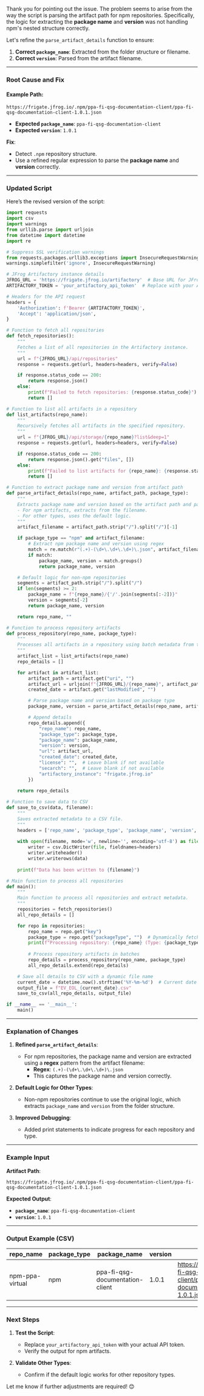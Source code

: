 Thank you for pointing out the issue. The problem seems to arise from the way the script is parsing the artifact path for npm repositories. Specifically, the logic for extracting the **package name** and **version** was not handling npm's nested structure correctly.

Let's refine the `parse_artifact_details` function to ensure:
1. **Correct `package_name`**: Extracted from the folder structure or filename.
2. **Correct `version`**: Parsed from the artifact filename.

---

### Root Cause and Fix

#### Example Path:
```plaintext
https://frigate.jfrog.io/.npm/ppa-fi-qsg-documentation-client/ppa-fi-qsg-documentation-client-1.0.1.json
```

- **Expected `package_name`**: `ppa-fi-qsg-documentation-client`
- **Expected `version`**: `1.0.1`

**Fix**:
- Detect `.npm` repository structure.
- Use a refined regular expression to parse the **package name** and **version** correctly.

---

### Updated Script

Here’s the revised version of the script:

```python
import requests
import csv
import warnings
from urllib.parse import urljoin
from datetime import datetime
import re

# Suppress SSL verification warnings
from requests.packages.urllib3.exceptions import InsecureRequestWarning
warnings.simplefilter('ignore', InsecureRequestWarning)

# JFrog Artifactory instance details
JFROG_URL = 'https://frigate.jfrog.io/artifactory'  # Base URL for JFrog
ARTIFACTORY_TOKEN = 'your_artifactory_api_token'  # Replace with your API token

# Headers for the API request
headers = {
    'Authorization': f'Bearer {ARTIFACTORY_TOKEN}',
    'Accept': 'application/json',
}

# Function to fetch all repositories
def fetch_repositories():
    """
    Fetches a list of all repositories in the Artifactory instance.
    """
    url = f"{JFROG_URL}/api/repositories"
    response = requests.get(url, headers=headers, verify=False)

    if response.status_code == 200:
        return response.json()
    else:
        print(f"Failed to fetch repositories: {response.status_code}")
        return []

# Function to list all artifacts in a repository
def list_artifacts(repo_name):
    """
    Recursively fetches all artifacts in the specified repository.
    """
    url = f"{JFROG_URL}/api/storage/{repo_name}?list&deep=1"
    response = requests.get(url, headers=headers, verify=False)

    if response.status_code == 200:
        return response.json().get("files", [])
    else:
        print(f"Failed to list artifacts for {repo_name}: {response.status_code}")
        return []

# Function to extract package name and version from artifact path
def parse_artifact_details(repo_name, artifact_path, package_type):
    """
    Extracts package name and version based on the artifact path and package type.
    - For npm artifacts, extracts from the filename.
    - For other types, uses the default logic.
    """
    artifact_filename = artifact_path.strip("/").split("/")[-1]

    if package_type == "npm" and artifact_filename:
        # Extract npm package name and version using regex
        match = re.match(r"(.+)-(\d+\.\d+\.\d+)\.json", artifact_filename)
        if match:
            package_name, version = match.groups()
            return package_name, version

    # Default logic for non-npm repositories
    segments = artifact_path.strip("/").split("/")
    if len(segments) >= 2:
        package_name = f"{repo_name}/{'/'.join(segments[:-2])}"
        version = segments[-2]
        return package_name, version

    return repo_name, ""

# Function to process repository artifacts
def process_repository(repo_name, package_type):
    """
    Processes all artifacts in a repository using batch metadata from the recursive listing.
    """
    artifact_list = list_artifacts(repo_name)
    repo_details = []

    for artifact in artifact_list:
        artifact_path = artifact.get("uri", "")
        artifact_url = urljoin(f"{JFROG_URL}/{repo_name}", artifact_path)
        created_date = artifact.get("lastModified", "")

        # Parse package name and version based on package type
        package_name, version = parse_artifact_details(repo_name, artifact_path, package_type)

        # Append details
        repo_details.append({
            "repo_name": repo_name,
            "package_type": package_type,
            "package_name": package_name,
            "version": version,
            "url": artifact_url,
            "created_date": created_date,
            "license": "",  # Leave blank if not available
            "secarch": "",  # Leave blank if not available
            "artifactory_instance": "frigate.jfrog.io"
        })
    
    return repo_details

# Function to save data to CSV
def save_to_csv(data, filename):
    """
    Saves extracted metadata to a CSV file.
    """
    headers = ['repo_name', 'package_type', 'package_name', 'version', 'url', 'created_date', 'license', 'secarch', 'artifactory_instance']
    
    with open(filename, mode='w', newline='', encoding='utf-8') as file:
        writer = csv.DictWriter(file, fieldnames=headers)
        writer.writeheader()
        writer.writerows(data)
    
    print(f"Data has been written to {filename}")

# Main function to process all repositories
def main():
    """
    Main function to process all repositories and extract metadata.
    """
    repositories = fetch_repositories()
    all_repo_details = []

    for repo in repositories:
        repo_name = repo.get("key")
        package_type = repo.get("packageType", "")  # Dynamically fetch the package type
        print(f"Processing repository: {repo_name} (Type: {package_type})")
        
        # Process repository artifacts in batches
        repo_details = process_repository(repo_name, package_type)
        all_repo_details.extend(repo_details)

    # Save all details to CSV with a dynamic file name
    current_date = datetime.now().strftime('%Y-%m-%d')  # Current date in YYYY-MM-DD format
    output_file = f"EV_EOL_{current_date}.csv"
    save_to_csv(all_repo_details, output_file)

if __name__ == '__main__':
    main()
```

---

### Explanation of Changes

1. **Refined `parse_artifact_details`**:
   - For npm repositories, the package name and version are extracted using a **regex** pattern from the artifact filename:
     - **Regex**: `(.+)-(\d+\.\d+\.\d+)\.json`
     - This captures the package name and version correctly.

2. **Default Logic for Other Types**:
   - Non-npm repositories continue to use the original logic, which extracts `package_name` and `version` from the folder structure.

3. **Improved Debugging**:
   - Added print statements to indicate progress for each repository and type.

---

### Example Input

**Artifact Path**:
```plaintext
https://frigate.jfrog.io/.npm/ppa-fi-qsg-documentation-client/ppa-fi-qsg-documentation-client-1.0.1.json
```

**Expected Output**:
- **`package_name`**: `ppa-fi-qsg-documentation-client`
- **`version`**: `1.0.1`

---

### Output Example (CSV)

| repo_name       | package_type | package_name                      | version  | url                                                                                          | created_date              | license | secarch | artifactory_instance |
|-----------------|--------------|-----------------------------------|----------|----------------------------------------------------------------------------------------------|---------------------------|---------|---------|-----------------------|
| npm-ppa-virtual | npm          | ppa-fi-qsg-documentation-client  | 1.0.1    | https://frigate.jfrog.io/.npm/ppa-fi-qsg-documentation-client/ppa-fi-qsg-documentation-client-1.0.1.json | 2025-01-24T14:20:50.1234 |         |         | frigate.jfrog.io     |

---

### Next Steps

1. **Test the Script**:
   - Replace `your_artifactory_api_token` with your actual API token.
   - Verify the output for npm artifacts.

2. **Validate Other Types**:
   - Confirm if the default logic works for other repository types.

Let me know if further adjustments are required! 😊
